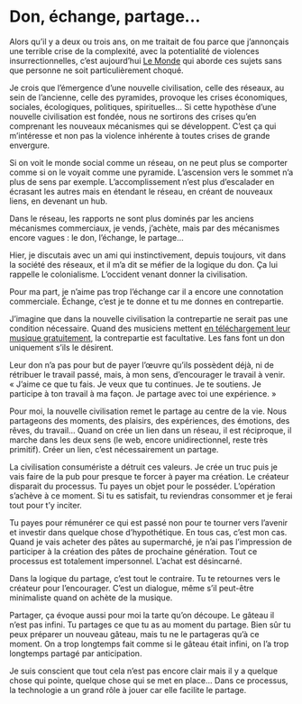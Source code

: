 # Don, échange, partage…

Alors qu’il y a deux ou trois ans, on me traitait de fou parce que j’annonçais une terrible crise de la complexité, avec la potentialité de violences insurrectionnelles, c’est aujourd’hui [Le Monde](http://www.lemonde.fr/archives/article/2009/02/26/apres-la-crise-financiere-la-guerre-civile-preparez-vous-a-quitter-votre-region_1160698_0.html) qui aborde ces sujets sans que personne ne soit particulièrement choqué.

Je crois que l’émergence d’une nouvelle civilisation, celle des réseaux, au sein de l’ancienne, celle des pyramides, provoque les crises économiques, sociales, écologiques, politiques, spirituelles… Si cette hypothèse d’une nouvelle civilisation est fondée, nous ne sortirons des crises qu’en comprenant les nouveaux mécanismes qui se développent. C’est ça qui m’intéresse et non pas la violence inhérente à toutes crises de grande envergure.

Si on voit le monde social comme un réseau, on ne peut plus se comporter comme si on le voyait comme une pyramide. L’ascension vers le sommet n’a plus de sens par exemple. L’accomplissement n’est plus d’escalader en écrasant les autres mais en étendant le réseau, en créant de nouveaux liens, en devenant un hub.

Dans le réseau, les rapports ne sont plus dominés par les anciens mécanismes commerciaux, je vends, j’achète, mais par des mécanismes encore vagues : le don, l’échange, le partage…

Hier, je discutais avec un ami qui instinctivement, depuis toujours, vit dans la société des réseaux, et il m’a dit se méfier de la logique du don. Ça lui rappelle le colonialisme. L’occident venant donner la civilisation.

Pour ma part, je n’aime pas trop l’échange car il a encore une connotation commerciale. Échange, c’est je te donne et tu me donnes en contrepartie.

J’imagine que dans la nouvelle civilisation la contrepartie ne serait pas une condition nécessaire. Quand des musiciens mettent [en téléchargement leur musique gratuitement](http://www.everythingthathappens.com/), la contrepartie est facultative. Les fans font un don uniquement s’ils le désirent.

Leur don n’a pas pour but de payer l’œuvre qu’ils possèdent déjà, ni de rétribuer le travail passé, mais, à mon sens, d’encourager le travail à venir. « J’aime ce que tu fais. Je veux que tu continues. Je te soutiens. Je participe à ton travail à ma façon. Je partage avec toi une expérience. »

Pour moi, la nouvelle civilisation remet le partage au centre de la vie. Nous partageons des moments, des plaisirs, des expériences, des émotions, des rêves, du travail… Quand on crée un lien dans un réseau, il est réciproque, il marche dans les deux sens (le web, encore unidirectionnel, reste très primitif). Créer un lien, c’est nécessairement un partage.

La civilisation consumériste a détruit ces valeurs. Je crée un truc puis je vais faire de la pub pour presque te forcer à payer ma création. Le créateur disparait du processus. Tu payes un objet pour le posséder. L’opération s’achève à ce moment. Si tu es satisfait, tu reviendras consommer et je ferai tout pour t’y inciter.

Tu payes pour rémunérer ce qui est passé non pour te tourner vers l’avenir et investir dans quelque chose d’hypothétique. En tous cas, c’est mon cas. Quand je vais acheter des pâtes au supermarché, je n’ai pas l’impression de participer à la création des pâtes de prochaine génération. Tout ce processus est totalement impersonnel. L’achat est désincarné.

Dans la logique du partage, c’est tout le contraire. Tu te retournes vers le créateur pour l’encourager. C’est un dialogue, même s’il peut-être minimaliste quand on achète de la musique.

Partager, ça évoque aussi pour moi la tarte qu’on découpe. Le gâteau il n’est pas infini. Tu partages ce que tu as au moment du partage. Bien sûr tu peux préparer un nouveau gâteau, mais tu ne le partageras qu’à ce moment. On a trop longtemps fait comme si le gâteau était infini, on l’a trop longtemps partagé par anticipation.

Je suis conscient que tout cela n’est pas encore clair mais il y a quelque chose qui pointe, quelque chose qui se met en place… Dans ce processus, la technologie a un grand rôle à jouer car elle facilite le partage.
